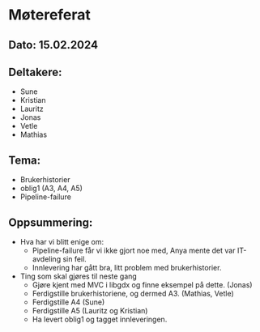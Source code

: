 # Møtereferat
## Dato: 15.02.2024

## Deltakere:
* Sune
* Kristian
* Lauritz
* Jonas
* Vetle
* Mathias

## Tema:
* Brukerhistorier
* oblig1 (A3, A4, A5)
* Pipeline-failure

## Oppsummering: 
* Hva har vi blitt enige om:
    * Pipeline-failure får vi ikke gjort noe med, Anya mente det var IT-avdeling sin feil.
    * Innlevering har gått bra, litt problem med brukerhistorier.
* Ting som skal gjøres til neste gang
    * Gjøre kjent med MVC i libgdx og finne eksempel på dette. (Jonas)
    * Ferdigstille brukerhistoriene, og dermed A3. (Mathias, Vetle)
    * Ferdigstille A4 (Sune)
    * Ferdigstille A5 (Lauritz og Kristian)
    * Ha levert oblig1 og tagget innleveringen.